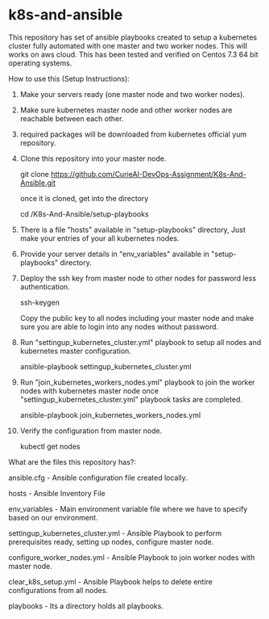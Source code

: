 # k8s-and-ansible
This repository has set of ansible playbooks created to setup a kubernetes cluster fully automated with one master and two worker nodes. This will works on aws cloud. This has been tested and verified on Centos 7.3 64 bit operating systems.

How to use this (Setup Instructions):

1. Make your servers ready (one master node and two worker nodes).

2. Make sure kubernetes master node and other worker nodes are reachable between each other.

3. required packages will be downloaded from kubernetes official yum repository.
4. Clone this repository into your master node.
   
   git clone https://github.com/CurieAI-DevOps-Assignment/K8s-And-Ansible.git
   
   once it is cloned, get into the directory
   
   cd /K8s-And-Ansible/setup-playbooks

5. There is a file "hosts" available in "setup-playbooks" directory, Just make your entries of your all kubernetes nodes. 
6. Provide your server details in "env_variables" available in "setup-playbooks" directory.
7. Deploy the ssh key from master node to other nodes for password less authentication.

   ssh-keygen
   
   Copy the public key to all nodes including your master node and make sure you are able to login into any nodes without password.
   
8. Run "settingup_kubernetes_cluster.yml" playbook to setup all nodes and kubernetes master configuration.

   ansible-playbook settingup_kubernetes_cluster.yml
   
9. Run "join_kubernetes_workers_nodes.yml" playbook to join the worker nodes with kubernetes master node once "settingup_kubernetes_cluster.yml" playbook tasks are completed.

      ansible-playbook join_kubernetes_workers_nodes.yml

11. Verify the configuration from master node.

      kubectl get nodes

What are the files this repository has?:

ansible.cfg - Ansible configuration file created locally.

hosts - Ansible Inventory File

env_variables - Main environment variable file where we have to specify based on our environment.

settingup_kubernetes_cluster.yml - Ansible Playbook to perform prerequisites ready, setting up nodes, configure master node.

configure_worker_nodes.yml - Ansible Playbook to join worker nodes with master node.

clear_k8s_setup.yml - Ansible Playbook helps to delete entire configurations from all nodes.

playbooks - Its a directory holds all playbooks.

